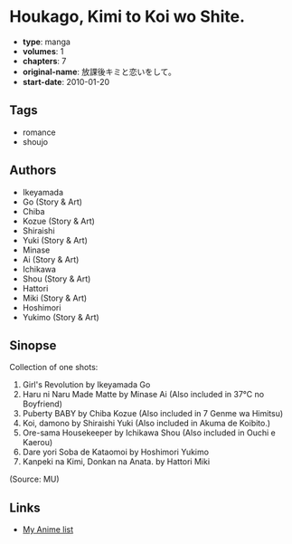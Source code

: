 # Houkago, Kimi to Koi wo Shite.

-   **type**: manga
-   **volumes**: 1
-   **chapters**: 7
-   **original-name**: 放課後キミと恋いをして。
-   **start-date**: 2010-01-20

## Tags

-   romance
-   shoujo

## Authors

-   Ikeyamada
-   Go (Story & Art)
-   Chiba
-   Kozue (Story & Art)
-   Shiraishi
-   Yuki (Story & Art)
-   Minase
-   Ai (Story & Art)
-   Ichikawa
-   Shou (Story & Art)
-   Hattori
-   Miki (Story & Art)
-   Hoshimori
-   Yukimo (Story & Art)

## Sinopse

Collection of one shots:

1. Girl's Revolution by Ikeyamada Go
2. Haru ni Naru Made Matte by Minase Ai (Also included in 37°C no Boyfriend)
3. Puberty BABY by Chiba Kozue (Also included in 7 Genme wa Himitsu)
4. Koi, damono by Shiraishi Yuki (Also included in Akuma de Koibito.)
5. Ore-sama Housekeeper by Ichikawa Shou (Also included in Ouchi e Kaerou)
6. Dare yori Soba de Kataomoi by Hoshimori Yukimo
7. Kanpeki na Kimi, Donkan na Anata. by Hattori Miki

(Source: MU)

## Links

-   [My Anime list](https://myanimelist.net/manga/34301/Houkago_Kimi_to_Koi_wo_Shite)
